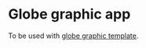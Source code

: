 # Globe graphic app

To be used with [globe graphic template](https://github.com/russellgoldenberg/globe-graphic-template).
